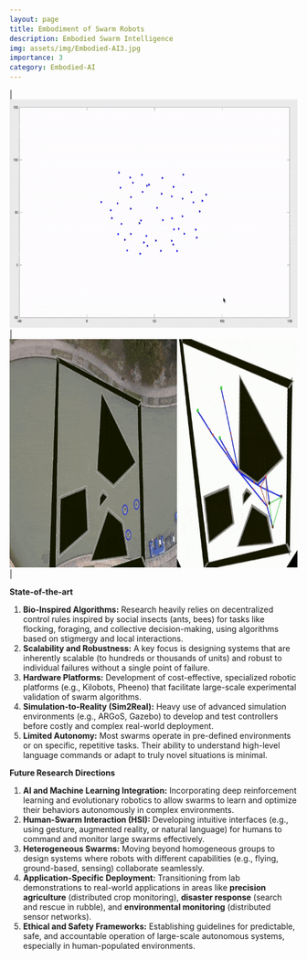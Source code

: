 ```yaml
---
layout: page
title: Embodiment of Swarm Robots
description: Embodied Swarm Intelligence
img: assets/img/Embodied-AI3.jpg
importance: 3
category: Embodied-AI
---
```


| <img src="/assets/img/projects/boids.gif" height="400"  /> | <img src="/assets/img/images/videos/usv-collision-avoidance.gif" height="400"  /> |

**State-of-the-art**

1.  **Bio-Inspired Algorithms:** Research heavily relies on decentralized control rules inspired by social insects (ants, bees) for tasks like flocking, foraging, and collective decision-making, using algorithms based on stigmergy and local interactions.
2.  **Scalability and Robustness:** A key focus is designing systems that are inherently scalable (to hundreds or thousands of units) and robust to individual failures without a single point of failure.
3.  **Hardware Platforms:** Development of cost-effective, specialized robotic platforms (e.g., Kilobots, Pheeno) that facilitate large-scale experimental validation of swarm algorithms.
4.  **Simulation-to-Reality (Sim2Real):** Heavy use of advanced simulation environments (e.g., ARGoS, Gazebo) to develop and test controllers before costly and complex real-world deployment.
5.  **Limited Autonomy:** Most swarms operate in pre-defined environments or on specific, repetitive tasks. Their ability to understand high-level language commands or adapt to truly novel situations is minimal.

**Future Research Directions**

1.  **AI and Machine Learning Integration:** Incorporating deep reinforcement learning and evolutionary robotics to allow swarms to learn and optimize their behaviors autonomously in complex environments.
2.  **Human-Swarm Interaction (HSI):** Developing intuitive interfaces (e.g., using gesture, augmented reality, or natural language) for humans to command and monitor large swarms effectively.
3.  **Heterogeneous Swarms:** Moving beyond homogeneous groups to design systems where robots with different capabilities (e.g., flying, ground-based, sensing) collaborate seamlessly.
4.  **Application-Specific Deployment:** Transitioning from lab demonstrations to real-world applications in areas like **precision agriculture** (distributed crop monitoring), **disaster response** (search and rescue in rubble), and **environmental monitoring** (distributed sensor networks).
5.  **Ethical and Safety Frameworks:** Establishing guidelines for predictable, safe, and accountable operation of large-scale autonomous systems, especially in human-populated environments.
